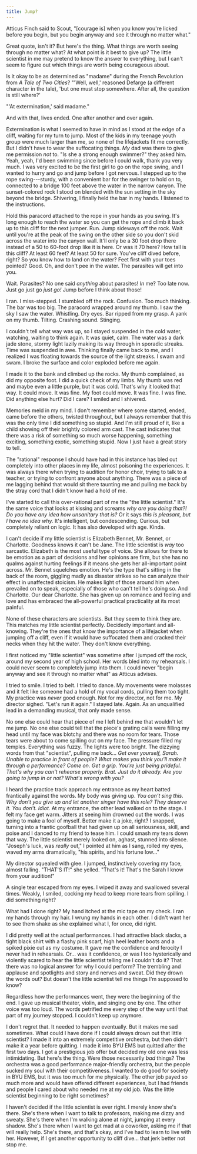 ```yaml
---
title: Jump?
---
```


Atticus Finch said to Scout, "\[courage is\] when you know you're licked before you begin, but you begin anyway and see it through no matter what."

Great quote, isn't it? But here's the thing. What things are worth seeing through no matter what? At what point is it best to give up? The little scientist in me may pretend to know the answer to everything, but I can't seem to figure out which things are worth being courageous about.

Is it okay to be as determined as "madame" during the French Revolution from *A Tale of Two Cities*? "'Well, well,' reasoned Defarge (a different character in the tale), 'but one must stop somewhere. After all, the question is still where?'

"'At extermination,' said madame."

And with that, lives ended. One after another and over again.

Extermination is what I seemed to have in mind as I stood at the edge of a cliff, waiting for my turn to jump. Most of the kids in my teenage youth group were much larger than me, so none of the lifejackets fit me correctly. But I didn't have to wear the suffocating things. *My* dad was there to give me permission *not* to. "Is she a strong enough swimmer?" they asked him. Yeah, yeah, I'd been swimming since before I could walk, thank you very much. I was very excited to be the first girl to go on the rope swing, and I wanted to hurry and go and jump before I got nervous. I stepped up to the rope swing---sturdy, with a convenient bar for the swinger to hold on to, connected to a bridge 100 feet above the water in the narrow canyon. The sunset-colored rock I stood on blended with the sun setting in the sky beyond the bridge. Shivering, I finally held the bar in my hands. I listened to the instructions.

Hold this paracord attached to the rope in your hands as you swing. It's long enough to reach the water so you can get the rope and climb it back up to this cliff for the next jumper. Run. Jump sideways off the rock. Wait until you're at the peak of the swing on the other side so you don't skid across the water into the canyon wall. It'll only be a 30 foot drop there instead of a 50 to 60-foot drop like it is here. Or was it 70 here? How tall is this cliff? At least 60 feet? At least 50 for sure. You've cliff dived before, right? So you know how to land on the water? Feet first with your toes pointed? Good. Oh, and don't pee in the water. The parasites will get into you.

Wait. Parasites? No one said *anything* about parasites! *In* me? Too late now. Just go just go *just go!* Jump before I think about those!

I ran. I miss-stepped. I stumbled off the rock. Confusion. Too much thinking. The bar was too big. The paracord wrapped around my thumb. I saw the sky I saw the water. Whistling. Dry eyes. Bar ripped from my grasp. A yank on my thumb. Tilting. Crashing sound. Stinging.

I couldn't tell what way was up, so I stayed suspended in the cold water, watching, waiting to think again. It was quiet, calm. The water was a dark jade stone, stormy light lazily making its way through in sporadic streaks. Time was suspended in awe. Thinking finally came back to me, and I realized I was floating towards the source of the light streaks. I swam and swam. I broke the surface and color exploded before me again.

I made it to the bank and climbed up the rocks. My thumb complained, as did my opposite foot. I did a quick check of my limbs. My thumb was red and maybe even a little purple, but it was cold. That's why it looked that way. It could move. It was fine. My foot could move. It was fine. I was fine. Did anything else hurt? Did I care? I smiled and I shivered.

Memories meld in my mind. I don't remember where some started, ended, came before the others, twisted throughout, but I always remember that this was the only time I did something so stupid. And I'm still proud of it, like a child showing off their brightly colored arm cast. The cast indicates that there was a risk of something so much worse happening, something exciting, something exotic, something stupid. Now I just have a great story to tell.

The "rational" response I should have had in this instance has bled out completely into other places in my life, almost poisoning the experiences. It was always there when trying to audition for honor choir, trying to talk to a teacher, or trying to confront anyone about anything. There was a piece of me lagging behind that would sit there taunting me and pulling me back by the stray cord that I didn't know had a hold of me.

I've started to call this over-rational part of me the "the little scientist." It's the same voice that looks at kissing and screams *why are you doing that?! Do you have any idea how unsanitary that is?* Or it says *this is pleasant, but I have no idea why.* It's intelligent, but condescending. Curious, but completely reliant on logic. It has also developed with age. Kinda.

I can't decide if my little scientist is Elizabeth Bennet, Mr. Bennet, or Charlotte. Goodness knows it can't be Jane. The little scientist is *way* too sarcastic. Elizabeth is the most useful type of voice. She allows for there to be emotion as a part of decisions and her opinions are firm, but she has no qualms against hurting feelings if it means she gets her all-important point across. Mr. Bennet squelches emotion. He's the type that's sitting in the back of the room, giggling madly as disaster strikes so he can analyze their effect in unaffected stoicism. He makes light of those around him when prevailed on to speak, especially of those who can't tell he's doing so. And Charlotte. Our dear Charlotte. She has given up on romance and feeling and love and has embraced the all-powerful practical practicality at its most painful.

None of these characters are scientists. But they seem to think they are. This matches my little scientist perfectly. Decidedly important and all-knowing. They're the ones that know the importance of a lifejacket when jumping off a cliff, even if it would have suffocated them and cracked their necks when they hit the water. They don't know everything.

I first noticed my "little scientist" was sometime after I jumped off the rock, around my second year of high school. Her words bled into my rehearsals. I could never seem to completely jump into them. I could never "begin anyway and see it through no matter what" as Atticus advises.

I tried to smile. I tried to belt. I tried to dance. My movements were molasses and it felt like someone had a hold of my vocal cords, pulling them too tight. My practice was *never* good enough. Not for my director, not for me. My director sighed. "Let's run it again." I stayed late. Again. As an unqualified lead in a demanding musical, that only made sense.

No one else could hear that piece of me I left behind me that wouldn't let me jump. No one else could tell that the piece's grating calls were filling my head until my face was blotchy and there was no room for tears. Those tears were about to come spilling out on my face. The pressure filled my temples. Everything was fuzzy. The lights were too bright. The dizzying words from that "scientist", pulling me back... *Get over yourself, Sarah. Unable to practice in front of people? What makes you think you'll make it through a performance? Come on. Get a grip. You're just being prideful. That's why you can't rehearse properly. Brat. Just do it already. Are you going to jump in or not? What's wrong with you?*

I heard the practice track approach my entrance as my heart batted frantically against the words. My body was giving up. *You can't sing this. Why don't you give up and let another singer have this role? They deserve it. You don't. Idiot.* At my entrance, the other lead walked on to the stage. I felt my face get warm. Jitters at seeing him drowned out the words. I was going to make a fool of myself. Better make it a joke, right? I snapped, turning into a frantic goofball that had given up on all seriousness, skill, and poise and I danced to my friend to tease him. I could smash my tears down that way. The little scientist merely looked on, aghast, stunned into silence. "Joseph's luck, was *really* out," I pointed at him as I sang, rolled my eyes, waved my arms dramatically, "his spirits, and his fortune low..."

My director squealed with glee. I jumped, instinctively covering my face, almost falling. "THAT'S IT!" she yelled. "That's it! That's the Sarah I know from your audition!"

A single tear escaped from my eyes. I wiped it away and swallowed several times. Weakly, I smiled, cocking my head to keep more tears from spilling. I did something right?

What had I done right? My hand itched at the mic tape on my check. I ran my hands through my hair. I wrung my hands in each other. I didn't want her to see them shake as she explained what I, for once, did right.

I did pretty well at the actual performances. I had attractive black slacks, a tight black shirt with a flashy pink scarf, high heel leather boots and a spiked pixie cut as my costume. It gave me the confidence and ferocity I never had in rehearsals. Or... was it confidence, or was I too hysterically and violently scared to hear the little scientist telling me I couldn't do it? That there was no logical answer for why I could perform? The trembling and applause and spotlights and story and nerves and sweat. Did they drown the words out? But doesn't the little scientist tell me things I'm supposed to know?

Regardless how the performances went, they were the beginning of the end. I gave up musical theater, violin, and singing one by one. The other voice was too loud. The words petrified me every step of the way until that part of my journey stopped. I couldn't keep up anymore.

I don't regret that. It needed to happen eventually. But it makes me sad sometimes. What could I have done if I could always drown out that little scientist? I made it into an extremely competitive orchestra, but then didn't make it a year before quitting. I made it into BYU EMS but quitted after the first two days. I got a prestigious job offer but decided my old one was less intimidating. But here's the thing. Were those necessarily *bad* things? The orchestra was a good performance major-friendly orchestra, but the people sucked my soul with their competitiveness. I wanted to do good for society in BYU EMS, but it was too much for me physically. The other job payed so much more and would have offered different experiences, but I had friends and people I cared about who needed me at my old job. Was the little scientist beginning to be right sometimes?

I haven't decided if the little scientist is ever right. I merely know she's there. She's there when I want to talk to professors, making me dizzy and sweaty. She's there when I'm walking alone at night, jumping at every shadow. She's there when I want to get mad at a coworker, asking me if that will really help. She's there, and that's okay, and I've had to learn to live with her. However, if I get another opportunity to cliff dive... that jerk better not stop me.